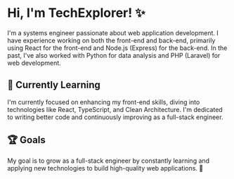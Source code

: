 # Hi, I'm TechExplorer! ✨

I'm a systems engineer passionate about web application development. I have experience working on both the front-end and back-end, primarily using React for the front-end and Node.js (Express) for the back-end. In the past, I've also worked with Python for data analysis and PHP (Laravel) for web development.

## 🌱 Currently Learning

I'm currently focused on enhancing my front-end skills, diving into technologies like React, TypeScript, and Clean Architecture. I'm dedicated to writing better code and continuously improving as a full-stack engineer.

## 🏆 Goals

My goal is to grow as a full-stack engineer by constantly learning and applying new technologies to build high-quality web applications. 🚀
